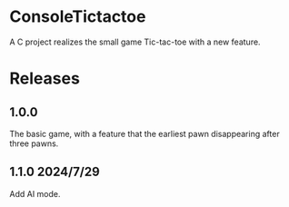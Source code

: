 # ConsoleTictactoe
A C project realizes the small game Tic-tac-toe with a new feature.
# Releases
## 1.0.0
The basic game, with a feature that the earliest pawn disappearing after three pawns.
## 1.1.0 2024/7/29
Add AI mode.
